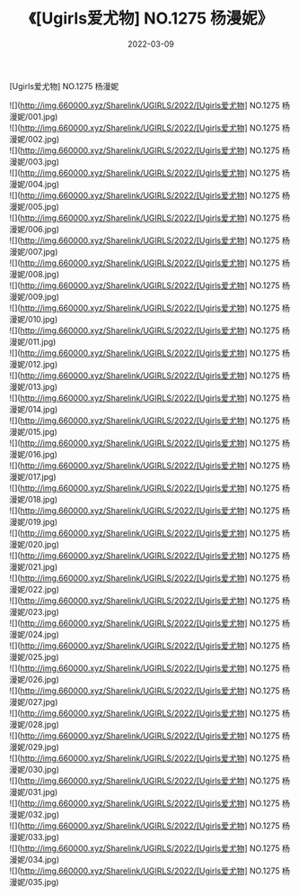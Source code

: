 ﻿---
layout: post
title:  《[Ugirls爱尤物] NO.1275 杨漫妮》
date:   2022-03-09
img: http://img.660000.xyz/Sharelink/UGIRLS/2022/[Ugirls爱尤物] NO.1275 杨漫妮/000.jpg
categories: [美女, 清纯, 唯美]
---

[Ugirls爱尤物] NO.1275 杨漫妮

 ![](http://img.660000.xyz/Sharelink/UGIRLS/2022/[Ugirls爱尤物] NO.1275 杨漫妮/001.jpg) <br>![](http://img.660000.xyz/Sharelink/UGIRLS/2022/[Ugirls爱尤物] NO.1275 杨漫妮/002.jpg) <br>![](http://img.660000.xyz/Sharelink/UGIRLS/2022/[Ugirls爱尤物] NO.1275 杨漫妮/003.jpg) <br>![](http://img.660000.xyz/Sharelink/UGIRLS/2022/[Ugirls爱尤物] NO.1275 杨漫妮/004.jpg) <br>![](http://img.660000.xyz/Sharelink/UGIRLS/2022/[Ugirls爱尤物] NO.1275 杨漫妮/005.jpg) <br>![](http://img.660000.xyz/Sharelink/UGIRLS/2022/[Ugirls爱尤物] NO.1275 杨漫妮/006.jpg) <br>![](http://img.660000.xyz/Sharelink/UGIRLS/2022/[Ugirls爱尤物] NO.1275 杨漫妮/007.jpg) <br>![](http://img.660000.xyz/Sharelink/UGIRLS/2022/[Ugirls爱尤物] NO.1275 杨漫妮/008.jpg) <br>![](http://img.660000.xyz/Sharelink/UGIRLS/2022/[Ugirls爱尤物] NO.1275 杨漫妮/009.jpg) <br>![](http://img.660000.xyz/Sharelink/UGIRLS/2022/[Ugirls爱尤物] NO.1275 杨漫妮/010.jpg) <br>![](http://img.660000.xyz/Sharelink/UGIRLS/2022/[Ugirls爱尤物] NO.1275 杨漫妮/011.jpg) <br>![](http://img.660000.xyz/Sharelink/UGIRLS/2022/[Ugirls爱尤物] NO.1275 杨漫妮/012.jpg) <br>![](http://img.660000.xyz/Sharelink/UGIRLS/2022/[Ugirls爱尤物] NO.1275 杨漫妮/013.jpg) <br>![](http://img.660000.xyz/Sharelink/UGIRLS/2022/[Ugirls爱尤物] NO.1275 杨漫妮/014.jpg) <br>![](http://img.660000.xyz/Sharelink/UGIRLS/2022/[Ugirls爱尤物] NO.1275 杨漫妮/015.jpg) <br>![](http://img.660000.xyz/Sharelink/UGIRLS/2022/[Ugirls爱尤物] NO.1275 杨漫妮/016.jpg) <br>![](http://img.660000.xyz/Sharelink/UGIRLS/2022/[Ugirls爱尤物] NO.1275 杨漫妮/017.jpg) <br>![](http://img.660000.xyz/Sharelink/UGIRLS/2022/[Ugirls爱尤物] NO.1275 杨漫妮/018.jpg) <br>![](http://img.660000.xyz/Sharelink/UGIRLS/2022/[Ugirls爱尤物] NO.1275 杨漫妮/019.jpg) <br>![](http://img.660000.xyz/Sharelink/UGIRLS/2022/[Ugirls爱尤物] NO.1275 杨漫妮/020.jpg) <br>![](http://img.660000.xyz/Sharelink/UGIRLS/2022/[Ugirls爱尤物] NO.1275 杨漫妮/021.jpg) <br>![](http://img.660000.xyz/Sharelink/UGIRLS/2022/[Ugirls爱尤物] NO.1275 杨漫妮/022.jpg) <br>![](http://img.660000.xyz/Sharelink/UGIRLS/2022/[Ugirls爱尤物] NO.1275 杨漫妮/023.jpg) <br>![](http://img.660000.xyz/Sharelink/UGIRLS/2022/[Ugirls爱尤物] NO.1275 杨漫妮/024.jpg) <br>![](http://img.660000.xyz/Sharelink/UGIRLS/2022/[Ugirls爱尤物] NO.1275 杨漫妮/025.jpg) <br>![](http://img.660000.xyz/Sharelink/UGIRLS/2022/[Ugirls爱尤物] NO.1275 杨漫妮/026.jpg) <br>![](http://img.660000.xyz/Sharelink/UGIRLS/2022/[Ugirls爱尤物] NO.1275 杨漫妮/027.jpg) <br>![](http://img.660000.xyz/Sharelink/UGIRLS/2022/[Ugirls爱尤物] NO.1275 杨漫妮/028.jpg) <br>![](http://img.660000.xyz/Sharelink/UGIRLS/2022/[Ugirls爱尤物] NO.1275 杨漫妮/029.jpg) <br>![](http://img.660000.xyz/Sharelink/UGIRLS/2022/[Ugirls爱尤物] NO.1275 杨漫妮/030.jpg) <br>![](http://img.660000.xyz/Sharelink/UGIRLS/2022/[Ugirls爱尤物] NO.1275 杨漫妮/031.jpg) <br>![](http://img.660000.xyz/Sharelink/UGIRLS/2022/[Ugirls爱尤物] NO.1275 杨漫妮/032.jpg) <br>![](http://img.660000.xyz/Sharelink/UGIRLS/2022/[Ugirls爱尤物] NO.1275 杨漫妮/033.jpg) <br>![](http://img.660000.xyz/Sharelink/UGIRLS/2022/[Ugirls爱尤物] NO.1275 杨漫妮/034.jpg) <br>![](http://img.660000.xyz/Sharelink/UGIRLS/2022/[Ugirls爱尤物] NO.1275 杨漫妮/035.jpg) <br>